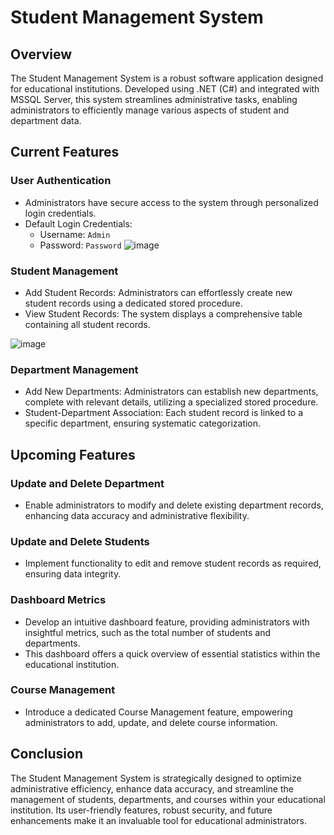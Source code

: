 # Student Management System

## Overview

The Student Management System is a robust software application designed for educational institutions. Developed using .NET (C#) and integrated with MSSQL Server, this system streamlines administrative tasks, enabling administrators to efficiently manage various aspects of student and department data.

## Current Features

### User Authentication
- Administrators have secure access to the system through personalized login credentials.
- Default Login Credentials:
  - Username: `Admin`
  - Password: `Password`
![image](https://github.com/echefulouis/Student-Management-System/assets/55154145/0e0becf2-8d28-42bf-8f1b-0a9919010649)

### Student Management
- Add Student Records: Administrators can effortlessly create new student records using a dedicated stored procedure.
- View Student Records: The system displays a comprehensive table containing all student records.

![image](https://github.com/echefulouis/Student-Management-System/assets/55154145/003a7535-5fe7-41a0-9d80-4c736b7e0023)

### Department Management
- Add New Departments: Administrators can establish new departments, complete with relevant details, utilizing a specialized stored procedure.
- Student-Department Association: Each student record is linked to a specific department, ensuring systematic categorization.

## Upcoming Features

### Update and Delete Department
- Enable administrators to modify and delete existing department records, enhancing data accuracy and administrative flexibility.

### Update and Delete Students
- Implement functionality to edit and remove student records as required, ensuring data integrity.

### Dashboard Metrics
- Develop an intuitive dashboard feature, providing administrators with insightful metrics, such as the total number of students and departments.
- This dashboard offers a quick overview of essential statistics within the educational institution.

### Course Management
- Introduce a dedicated Course Management feature, empowering administrators to add, update, and delete course information.

## Conclusion

The Student Management System is strategically designed to optimize administrative efficiency, enhance data accuracy, and streamline the management of students, departments, and courses within your educational institution. Its user-friendly features, robust security, and future enhancements make it an invaluable tool for educational administrators.
